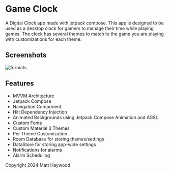 ﻿# Game Clock

A Digital Clock app made with jetpack compose. 
This app is designed to be used as a desktop clock for gamers to manage their time while playing games.
The clock has several themes to match to the game you are playing with customizations for each theme.

## Screenshots

![formats](https://imgur.com/wPWfYWc.gif)

## Features
- MVVM Architecture
- Jetpack Compose
- Navigation Component
- Hilt Dependency Injection
- Animated Backgrounds using Jetpack Compose Animation and AGSL
- Custom Fonts
- Custom Material 3 Themes
- Per Theme Customization
- Room Database for storing themes/settings
- DataStore for storing app-wide settings
- Notifications for alarms
- Alarm Scheduling


Copyright 2024 Matt Haywood
